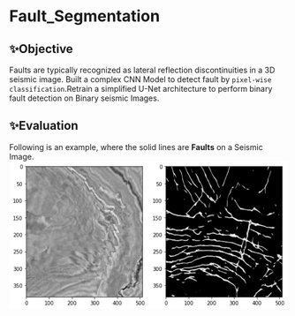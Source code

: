 # Fault_Segmentation

## ✨Objective

Faults are typically recognized as lateral reflection discontinuities in a 3D seismic image.
Built a complex CNN Model to detect fault by `pixel-wise classification`.Retrain a simplified U-Net architecture to perform binary fault detection on Binary seismic Images.

## ✨Evaluation 

Following is an example, where the solid lines are **Faults** on a Seismic Image.
![plot](./Fault_prediction.png)
